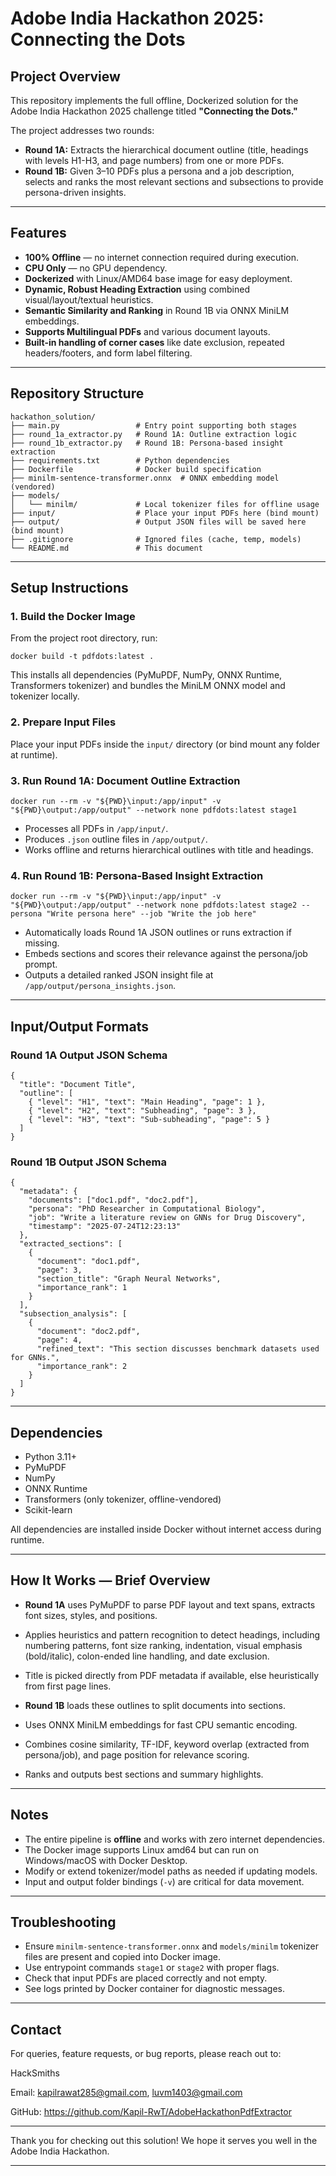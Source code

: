 # Adobe India Hackathon 2025: Connecting the Dots

## Project Overview

This repository implements the full offline, Dockerized solution for the Adobe India Hackathon 2025 challenge titled **"Connecting the Dots."**

The project addresses two rounds:

- **Round 1A:** Extracts the hierarchical document outline (title, headings with levels H1-H3, and page numbers) from one or more PDFs.
- **Round 1B:** Given 3–10 PDFs plus a persona and a job description, selects and ranks the most relevant sections and subsections to provide persona-driven insights.

---

## Features

- **100% Offline** — no internet connection required during execution.
- **CPU Only** — no GPU dependency.
- **Dockerized** with Linux/AMD64 base image for easy deployment.
- **Dynamic, Robust Heading Extraction** using combined visual/layout/textual heuristics.
- **Semantic Similarity and Ranking** in Round 1B via ONNX MiniLM embeddings.
- **Supports Multilingual PDFs** and various document layouts.
- **Built-in handling of corner cases** like date exclusion, repeated headers/footers, and form label filtering.

---

## Repository Structure

```
hackathon_solution/
├── main.py                 # Entry point supporting both stages
├── round_1a_extractor.py   # Round 1A: Outline extraction logic
├── round_1b_extractor.py   # Round 1B: Persona-based insight extraction
├── requirements.txt        # Python dependencies
├── Dockerfile              # Docker build specification
├── minilm-sentence-transformer.onnx  # ONNX embedding model (vendored)
├── models/
│   └── minilm/             # Local tokenizer files for offline usage
├── input/                  # Place your input PDFs here (bind mount)
├── output/                 # Output JSON files will be saved here (bind mount)
├── .gitignore              # Ignored files (cache, temp, models)
└── README.md               # This document
```

---

## Setup Instructions

### 1. Build the Docker Image

From the project root directory, run:

```
docker build -t pdfdots:latest .
```

This installs all dependencies (PyMuPDF, NumPy, ONNX Runtime, Transformers tokenizer) and bundles the MiniLM ONNX model and tokenizer locally.

### 2. Prepare Input Files

Place your input PDFs inside the `input/` directory (or bind mount any folder at runtime).

### 3. Run Round 1A: Document Outline Extraction

```
docker run --rm -v "${PWD}\input:/app/input" -v "${PWD}\output:/app/output" --network none pdfdots:latest stage1

```

- Processes all PDFs in `/app/input/`.
- Produces `.json` outline files in `/app/output/`.
- Works offline and returns hierarchical outlines with title and headings.

### 4. Run Round 1B: Persona-Based Insight Extraction

```
docker run --rm -v "${PWD}\input:/app/input" -v "${PWD}\output:/app/output" --network none pdfdots:latest stage2 --persona "Write persona here" --job "Write the job here"

```

- Automatically loads Round 1A JSON outlines or runs extraction if missing.
- Embeds sections and scores their relevance against the persona/job prompt.
- Outputs a detailed ranked JSON insight file at `/app/output/persona_insights.json`.

---

## Input/Output Formats

### Round 1A Output JSON Schema

```
{
  "title": "Document Title",
  "outline": [
    { "level": "H1", "text": "Main Heading", "page": 1 },
    { "level": "H2", "text": "Subheading", "page": 3 },
    { "level": "H3", "text": "Sub-subheading", "page": 5 }
  ]
}
```

### Round 1B Output JSON Schema

```
{
  "metadata": {
    "documents": ["doc1.pdf", "doc2.pdf"],
    "persona": "PhD Researcher in Computational Biology",
    "job": "Write a literature review on GNNs for Drug Discovery",
    "timestamp": "2025-07-24T12:23:13"
  },
  "extracted_sections": [
    {
      "document": "doc1.pdf",
      "page": 3,
      "section_title": "Graph Neural Networks",
      "importance_rank": 1
    }
  ],
  "subsection_analysis": [
    {
      "document": "doc2.pdf",
      "page": 4,
      "refined_text": "This section discusses benchmark datasets used for GNNs.",
      "importance_rank": 2
    }
  ]
}
```

---

## Dependencies

- Python 3.11+
- PyMuPDF
- NumPy
- ONNX Runtime
- Transformers (only tokenizer, offline-vendored)
- Scikit-learn

All dependencies are installed inside Docker without internet access during runtime.

---

## How It Works — Brief Overview

- **Round 1A** uses PyMuPDF to parse PDF layout and text spans, extracts font sizes, styles, and positions.
- Applies heuristics and pattern recognition to detect headings, including numbering patterns, font size ranking, indentation, visual emphasis (bold/italic), colon-ended line handling, and date exclusion.
- Title is picked directly from PDF metadata if available, else heuristically from first page lines.

- **Round 1B** loads these outlines to split documents into sections.
- Uses ONNX MiniLM embeddings for fast CPU semantic encoding.
- Combines cosine similarity, TF-IDF, keyword overlap (extracted from persona/job), and page position for relevance scoring.
- Ranks and outputs best sections and summary highlights.

---

## Notes

- The entire pipeline is **offline** and works with zero internet dependencies.
- The Docker image supports Linux amd64 but can run on Windows/macOS with Docker Desktop.
- Modify or extend tokenizer/model paths as needed if updating models.
- Input and output folder bindings (`-v`) are critical for data movement.

---

## Troubleshooting

- Ensure `minilm-sentence-transformer.onnx` and `models/minilm` tokenizer files are present and copied into Docker image.
- Use entrypoint commands `stage1` or `stage2` with proper flags.
- Check that input PDFs are placed correctly and not empty.
- See logs printed by Docker container for diagnostic messages.

---

## Contact

For queries, feature requests, or bug reports, please reach out to:

HackSmiths

Email: kapilrawat285@gmail.com, luvm1403@gmail.com

GitHub: https://github.com/Kapil-RwT/AdobeHackathonPdfExtractor

---

Thank you for checking out this solution! We hope it serves you well in the Adobe India Hackathon.

---
